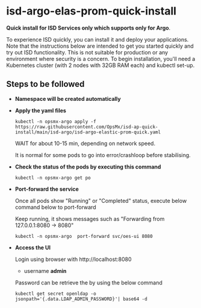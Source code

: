 # isd-argo-elas-prom-quick-install

**Quick install for ISD Services only which supports only for Argo**.

To experience ISD quickly, you can install it and deploy your applications. Note that the instructions below are intended to get you started quickly and try out ISD functionality. This is not suitable for production or any environment where security is a concern.
To begin installation, you'll need a Kubernetes cluster  (with 2 nodes with 32GB RAM each) and kubectl set-up.

## Steps to be followed

- **Namespace will be created automatically**

- **Apply the yaml files**

      kubectl -n opsmx-argo apply -f https://raw.githubusercontent.com/OpsMx/isd-ap-quick-install/main/isd-argo/isd-argo-elastic-prom-quick.yaml

   WAIT for about 10-15 min, depending on network speed.
 
   It is normal for some pods to go into error/crashloop before stabilising.

 - **Check the status of the pods by executing this command**

       kubectl -n opsmx-argo get po

 - **Port-forward the service**
 
     Once all pods show "Running" or "Completed" status, execute below command below to port-forward
      
     Keep running, it shows messages such as "Forwarding from 127.0.0.1:8080 -> 8080"
       
       kubectl -n opsmx-argo  port-forward svc/oes-ui 8080 
      

 - **Access the UI**
      
     Login using browser with http://localhost:8080  
     
     - username **admin**

     Password can be retrieve the by using the below command
     
       kubectl get secret openldap -o jsonpath='{.data.LDAP_ADMIN_PASSWORD}'| base64 -d
